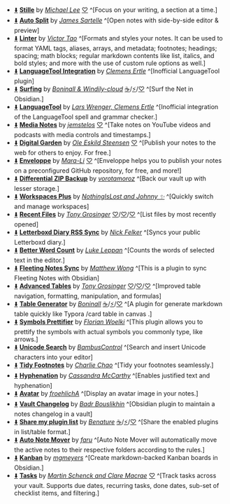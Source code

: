 <!-- ShareMyPlugin begin -->

- [⬇️](obsidian://SP-install?id=obsidian-stille&enable=true) [**Stille**](https://obsidian.md/plugins?id=obsidian-stille) by [*Michael Lee*](https://michaelsoolee.com) [♡](https://michaellee.gumroad.com/l/buy-michael-pizza) ^[Focus on your writing, a section at a time.]
- [⬇️](obsidian://SP-install?id=obsidian-auto-split&enable=true) [**Auto Split**](https://obsidian.md/plugins?id=obsidian-auto-split) by [*James Sartelle*](https://github.com/jsartelle) ^[Open notes with side-by-side editor & preview]
- [⬇️](obsidian://SP-install?id=obsidian-linter&enable=true) [**Linter**](https://obsidian.md/plugins?id=obsidian-linter) by [*Victor Tao*](https://github.com/platers) ^[Formats and styles your notes. It can be used to format YAML tags, aliases, arrays, and metadata; footnotes; headings; spacing; math blocks; regular markdown contents like list, italics, and bold styles; and more with the use of custom rule options as well.]
- [⬇️](obsidian://SP-install?id=obsidian-languagetool-plugin&enable=true) [**LanguageTool Integration**](https://obsidian.md/plugins?id=obsidian-languagetool-plugin) by [*Clemens Ertle*](https://github.com/Clemens-E) ^[Inofficial LanguageTool plugin]
- [⬇️](obsidian://SP-install?id=surfing&enable=true) [**Surfing**](https://obsidian.md/plugins?id=surfing) by [*Boninall & Windily-cloud*](https://github.com/Quorafind) [☕️](https://www.buymeacoffee.com/boninall)/[⚡️](https://afdian.net/a/boninall)/[♡](https://cdn.jsdelivr.net/gh/Quorafind/.github@main/IMAGE/%E6%94%AF%E4%BB%98%E5%AE%9D%E4%BB%98%E6%AC%BE%E7%A0%81.jpg) ^[Surf the Net in Obsidian.]
- [⬇️](obsidian://SP-install?id=languagetool&enable=true) [**LanguageTool**](https://obsidian.md/plugins?id=languagetool) by [*Lars Wrenger, Clemens Ertle*](https://github.com/wrenger) ^[Inofficial integration of the LanguageTool spell and grammar checker.]
- [⬇️](obsidian://SP-install?id=media-notes&enable=true) [**Media Notes**](https://obsidian.md/plugins?id=media-notes) by [*jemstelos*](https://github.com/jemstelos) [♡](https://www.buymeacoffee.com/jemstelos) ^[Take notes on YouTube videos and podcasts with media controls and timestamps.]
- [⬇️](obsidian://SP-install?id=digitalgarden&enable=true) [**Digital Garden**](https://obsidian.md/plugins?id=digitalgarden) by [*Ole Eskild Steensen*](https://dg-docs.ole.dev/) [♡](https://ko-fi.com/oleeskild) ^[Publish your notes to the web for others to enjoy. For free.]
- [⬇️](obsidian://SP-install?id=obsidian-mkdocs-publisher&enable=true) [**Enveloppe**](https://obsidian.md/plugins?id=obsidian-mkdocs-publisher) by [*Mara-Li*](https://github.com/enveloppe) [♡](https://ko-fi.com/mara__li) ^[Enveloppe helps you to publish your notes on a preconfigured GitHub repository, for free, and more!]
- [⬇️](obsidian://SP-install?id=diffzip&enable=true) [**Differential ZIP Backup**](https://obsidian.md/plugins?id=diffzip) by [*vorotamoroz*](https://github.com/vrtmrz) ^[Back our vault up with lesser storage.]
- [⬇️](obsidian://SP-install?id=workspaces-plus&enable=true) [**Workspaces Plus**](https://obsidian.md/plugins?id=workspaces-plus) by [*NothingIsLost and Johnny ✨*](https://github.com/nothingislost) ^[Quickly switch and manage workspaces]
- [⬇️](obsidian://SP-install?id=recent-files-obsidian&enable=true) [**Recent Files**](https://obsidian.md/plugins?id=recent-files-obsidian) by [*Tony Grosinger*](https://grosinger.net) [♡](https://github.com/sponsors/tgrosinger)/[♡](https://buymeacoffee.com/tgrosinger)/[♡](https://paypal.me/tgrosinger) ^[List files by most recently opened]
- [⬇️](obsidian://SP-install?id=letterboxd-rss-sync&enable=true) [**Letterboxd Diary RSS Sync**](https://obsidian.md/plugins?id=letterboxd-rss-sync) by [*Nick Felker*](https://felker.dev) ^[Syncs your public Letterboxd diary.]
- [⬇️](obsidian://SP-install?id=better-word-count&enable=true) [**Better Word Count**](https://obsidian.md/plugins?id=better-word-count) by [*Luke Leppan*](https://lukeleppan.com) ^[Counts the words of selected text in the editor.]
- [⬇️](obsidian://SP-install?id=fleeting-notes-obsidian&enable=true) [**Fleeting Notes Sync**](https://obsidian.md/plugins?id=fleeting-notes-obsidian) by [*Matthew Wong*](https://fleetingnotes.app) ^[This is a plugin to sync Fleeting Notes with Obsidian]
- [⬇️](obsidian://SP-install?id=table-editor-obsidian&enable=true) [**Advanced Tables**](https://obsidian.md/plugins?id=table-editor-obsidian) by [*Tony Grosinger*](https://grosinger.net) [♡](https://github.com/sponsors/tgrosinger)/[♡](https://buymeacoffee.com/tgrosinger)/[♡](https://paypal.me/tgrosinger) ^[Improved table navigation, formatting, manipulation, and formulas]
- [⬇️](obsidian://SP-install?id=obsidian-table-generator&enable=true) [**Table Generator**](https://obsidian.md/plugins?id=obsidian-table-generator) by [*Boninall*](https://github.com/Quorafind) [☕️](https://www.buymeacoffee.com/boninall)/[⚡️](https://afdian.net/a/boninall)/[♡](https://cdn.jsdelivr.net/gh/Quorafind/.github@main/IMAGE/%E6%94%AF%E4%BB%98%E5%AE%9D%E4%BB%98%E6%AC%BE%E7%A0%81.jpg) ^[A plugin for generate markdown table quickly like Typora /card table in canvas .]
- [⬇️](obsidian://SP-install?id=symbols-prettifier&enable=true) [**Symbols Prettifier**](https://obsidian.md/plugins?id=symbols-prettifier) by [*Florian Woelki*](https://florianwoelki.com) ^[This plugin allows you to prettify the symbols with actual symbols you commonly type, like arrows.]
- [⬇️](obsidian://SP-install?id=unicode-search&enable=true) [**Unicode Search**](https://obsidian.md/plugins?id=unicode-search) by [*BambusControl*](https://github.com/BambusControl) ^[Search and insert Unicode characters into your editor]
- [⬇️](obsidian://SP-install?id=obsidian-tidy-footnotes&enable=true) [**Tidy Footnotes**](https://obsidian.md/plugins?id=obsidian-tidy-footnotes) by [*Charlie Chao*](https://github.com/charliecm) ^[Tidy your footnotes seamlessly.]
- [⬇️](obsidian://SP-install?id=obsidian-hyphenation&enable=true) [**Hyphenation**](https://obsidian.md/plugins?id=obsidian-hyphenation) by [*Cassandra McCarthy*](https://github.com/7596ff) ^[Enables justified text and hyphenation]
- [⬇️](obsidian://SP-install?id=avatar&enable=true) [**Avatar**](https://obsidian.md/plugins?id=avatar) by [*froehlichA*](https://github.com/froehlichA) ^[Display an avatar image in your notes.]
- [⬇️](obsidian://SP-install?id=obsidian-vault-changelog&enable=true) [**Vault Changelog**](https://obsidian.md/plugins?id=obsidian-vault-changelog) by [*Badr Bouslikhin*](https://github.com/MrZeroo00) ^[Obsidian plugin to maintain a notes changelog in a vault]
- [⬇️](obsidian://SP-install?id=share-my-plugin-list&enable=true) [**Share my plugin list**](https://obsidian.md/plugins?id=share-my-plugin-list) by [*Benature*](https://github.com/Benature) [☕️](https://www.buymeacoffee.com/benature)/[⚡️](https://afdian.net/a/Benature-K)/[♡](https://s2.loli.net/2024/01/30/jQ9fTSyBxvXRoOM.png) ^[Share the enabled plugins in list/table format.]
- [⬇️](obsidian://SP-install?id=auto-note-mover&enable=true) [**Auto Note Mover**](https://obsidian.md/plugins?id=auto-note-mover) by [*faru*](https://github.com/farux/) ^[Auto Note Mover will automatically move the active notes to their respective folders according to the rules.]
- [⬇️](obsidian://SP-install?id=obsidian-kanban&enable=true) [**Kanban**](https://obsidian.md/plugins?id=obsidian-kanban) by [*mgmeyers*](https://github.com/mgmeyers/obsidian-kanban) ^[Create markdown-backed Kanban boards in Obsidian.]
- [⬇️](obsidian://SP-install?id=obsidian-tasks-plugin&enable=true) [**Tasks**](https://obsidian.md/plugins?id=obsidian-tasks-plugin) by [*Martin Schenck and Clare Macrae*](https://github.com/obsidian-tasks-group) [♡](https://github.com/sponsors/claremacrae) ^[Track tasks across your vault. Supports due dates, recurring tasks, done dates, sub-set of checklist items, and filtering.]



<!-- ShareMyPlugin end -->
